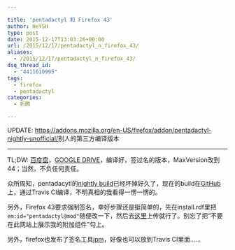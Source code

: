 ```yaml
---

title: 'pentadactyl 和 Firefox 43'
author: HeYSH
type: post
date: 2015-12-17T13:03:26+00:00
url: /2015/12/17/pentadactyl_n_firefox_43/
aliases:
  - /2015/12/17/pentadactyl_n_firefox_43/
dsq_thread_id:
  - "4411610995"
tags:
  - firefox
  - pentadactyl
categories:
  - 折腾

---
```

UPDATE:
<https://addons.mozilla.org/en-US/firefox/addon/pentadactyl-nightly-unofficial/>别人的第三方编译版本

------------------------------------------------------------------------

TL;DW: [百度盘](http://pan.baidu.com/s/1jH0zrhG)，[GOOGLE DRIVE](https://drive.google.com/file/d/0B5jbrghmIinDU1gtdGdHVG40WFk/view?usp=sharing)，编译好，签过名的版本，MaxVersion改到44；当然，不负任何责任。

众所周知，pentadacytl的[nightly build](http://5digits.org/nightlies)已经坏掉好久了，现在的build在[GitHub](https://github.com/ffledgling/dactyl-build/releases)上，通过Travis CI编译，不明真相的我看得一愣一愣的。

另外，Firefox 43要求强制签名，幸好步骤还是挺简单的，先在install.rdf里把`em:id="pentadactyl@mod"`随便改一下，然后去[这里](https://addons.mozilla.org/zh-CN/developers/addon/submit/2)上传就行了。别忘了把“不要在此网站上展示我的附加组件”勾上。

另外，firefox也发布了签名工具[jpm](https://developer.mozilla.org/en-US/Add-ons/SDK/Tools/jpm#jpm_sign)，好像也可以放到Travis CI里面……
